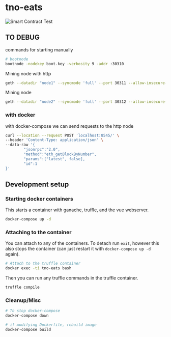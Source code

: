 # tno-eats

![Smart Contract Test](https://github.com/neat-monte/tno-eats/actions/workflows/main.yml/badge.svg)

## TO DEBUG

commands for starting manually

```bash
# bootnode
bootnode -nodekey boot.key -verbosity 9 -addr :30310
```

Mining node with http

```bash
geth --datadir "node1" --syncmode 'full' --port 30311 --allow-insecure-unlock --http --http.addr="0.0.0.0" --http.api="eth,web3,net,admin,personal,miner" --http.corsdomain="*" --bootnodes "enode://38b65ead58d04bf638908d7993f0d82444bd09fec3f72b61e84dd557f102dc463c359d9ab9c7e408eb48a9876fb92f612c21cf0860f3cb1cc53020fe083b3f38@127.0.0.1:0?discport=30310" --networkid 42069 --unlock '0x39C2F8Fa93d176363c20A5bFe52d9E392dB14aD5' --password 'node1/password.dat' --mine
```

Mining node 

```bash
geth --datadir "node2" --syncmode 'full' --port 30312 --allow-insecure-unlock --bootnodes "enode://38b65ead58d04bf638908d7993f0d82444bd09fec3f72b61e84dd557f102dc463c359d9ab9c7e408eb48a9876fb92f612c21cf0860f3cb1cc53020fe083b3f38@127.0.0.1:0?discport=30310" --networkid 42069 --unlock '0x666668DEb000a9cc8D4Ccc8a449BC944Dae8bc74' --password 'node2/password.dat' --mine
```

### with docker

with docker-compose we can send requests to the http node

```bash
curl --location --request POST 'localhost:8545/' \
--header 'Content-Type: application/json' \
--data-raw '{
        "jsonrpc":"2.0",
        "method":"eth_getBlockByNumber",
        "params":["latest", false],
        "id":1
}'
```

## Development setup

### Starting docker containers

This starts a container with ganache, truffle, and the vue webserver.

```bash
docker-compose up -d
```

### Attaching to the container

You can attach to any of the containers. To detach run `exit`, however this also stops the container (can just restart it with `docker-compose up -d` again).

```bash
# Attach to the truffle container
docker exec -ti tno-eats bash
```

Then you can run any truffle commands in the truffle container.

```bash
truffle compile
```

### Cleanup/Misc

```bash
# To stop docker-compose
docker-compose down
```

```bash
# if modifying Dockerfile, rebuild image
docker-compose build
```
